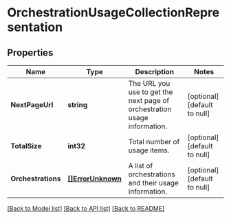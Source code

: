 # OrchestrationUsageCollectionRepresentation

## Properties
Name | Type | Description | Notes
------------ | ------------- | ------------- | -------------
**NextPageUrl** | **string** | The URL you use to get the next page of orchestration usage information. | [optional] [default to null]
**TotalSize** | **int32** | Total number of usage items. | [optional] [default to null]
**Orchestrations** | [**[]ErrorUnknown**](.md) | A list of orchestrations and their usage information. | [optional] [default to null]

[[Back to Model list]](../README.md#documentation-for-models) [[Back to API list]](../README.md#documentation-for-api-endpoints) [[Back to README]](../README.md)


